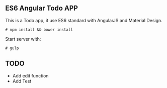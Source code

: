 ## ES6 Angular Todo APP

This is a Todo app, it use ES6 standard with AngularJS and Material Design.

```
# npm install && bower install
```


Start server with:
```
# gulp
```



## TODO
 - Add edit function
 - Add Test
